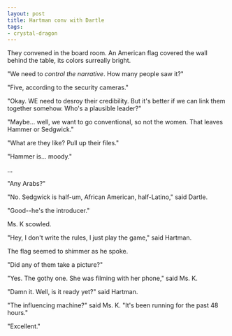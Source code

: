 ```yaml
---
layout: post
title: Hartman conv with Dartle
tags: 
- crystal-dragon
---
```


They convened in the board room. An American flag covered the wall behind the table, its colors surreally bright.

"We need to *control the narrative*. How many people saw it?"

"Five, according to the security cameras."

"Okay. WE need to desroy their credibility. But it's better if we can link them together somehow. Who's a plausible leader?"

"Maybe... well, we want to go conventional, so not the women. That leaves Hammer or Sedgwick."

"What are they like? Pull up their files."

"Hammer is... moody."

...

"Any Arabs?"

"No. Sedgwick is half-um, African American, half-Latino," said Dartle.

"Good--he's the introducer."

Ms. K scowled.

"Hey, I don't write the rules, I just play the game," said Hartman.

The flag seemed to shimmer as he spoke.

"Did any of them take a picture?"

"Yes. The gothy one. She was filming with her phone," said Ms. K.

"Damn it. Well, is it ready yet?" said Hartman.

"The influencing machine?" said Ms. K. "It's been running for the past 48 hours."

"Excellent."
